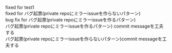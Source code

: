 fixed for test1  
fixed for バグ起票(private repoにミラーissueを作らないパターン)  
bug fix for バグ起票(private repoにミラーissueを作るパターン)  
バグ起票(private repoにミラーissueを作るパターン) commit messageを工夫する  
バグ起票(private repoにミラーissueを作らないパターン)commit messageを工夫する
